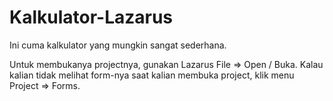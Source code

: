 # Kalkulator-Lazarus
Ini cuma kalkulator yang mungkin sangat sederhana.

Untuk membukanya projectnya, gunakan Lazarus File => Open / Buka.
Kalau kalian tidak melihat form-nya saat kalian membuka project, klik menu Project => Forms.

